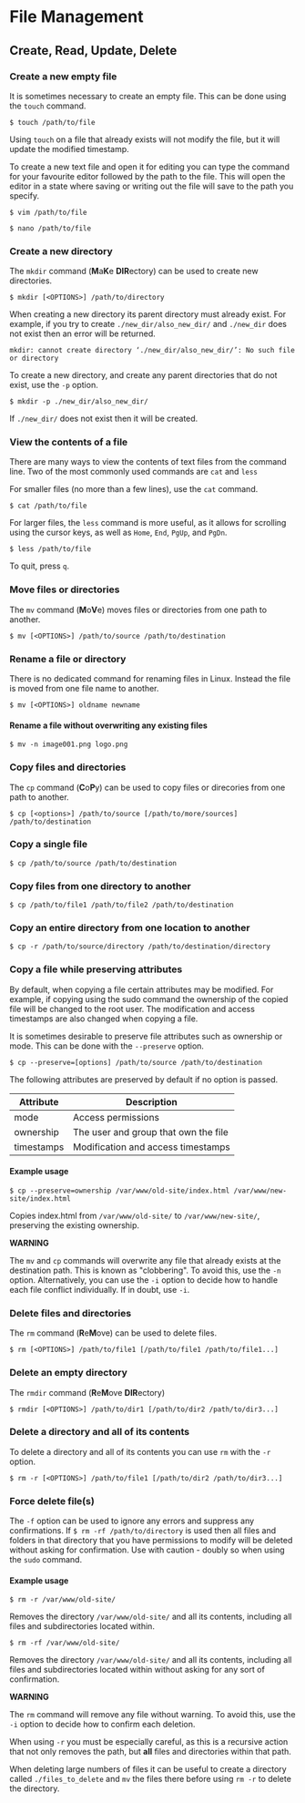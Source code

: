 # File Management

## Create, Read, Update, Delete

### Create a new empty file

It is sometimes necessary to create an empty file. This can be done using the `touch` command.

```$ touch /path/to/file```

Using ```touch``` on a file that already exists will not modify the file, but it will update the modified timestamp.

To create a new text file and open it for editing you can type the command for your favourite editor followed by the path to the file. This will open the editor in a state where saving or writing out the file will save to the path you specify.

```$ vim /path/to/file```

```$ nano /path/to/file```

### Create a new directory

The `mkdir` command (**M**a**K**e **DIR**ectory) can be used to create new directories.

```$ mkdir [<OPTIONS>] /path/to/directory```

When creating a new directory its parent directory must already exist. For example, if you try to create `./new_dir/also_new_dir/` and `./new_dir` does not exist then an error will be returned.

```mkdir: cannot create directory ‘./new_dir/also_new_dir/’: No such file or directory```

To create a new directory, and create any parent directories that do not exist, use the `-p` option.

```$ mkdir -p ./new_dir/also_new_dir/```

If `./new_dir/` does not exist then it will be created.

### View the contents of a file

There are many ways to view the contents of text files from the command line. Two of the most commonly used commands are `cat` and `less`

For smaller files (no more than a few lines), use the `cat` command.

```$ cat /path/to/file```

For larger files, the `less` command is more useful, as it allows for scrolling using the cursor keys, as well as `Home`, `End`, `PgUp`, and `PgDn`.

```$ less /path/to/file```

To quit, press `q`.

### Move files or directories

The `mv` command (**M**o**V**e) moves files or directories from one path to another.

```$ mv [<OPTIONS>] /path/to/source /path/to/destination```


### Rename a file or directory

There is no dedicated command for renaming files in Linux. Instead the file is moved from one file name to another.

`$ mv [<OPTIONS>] oldname newname`

#### Rename a file without overwriting any existing files

`$ mv -n image001.png logo.png`

### Copy files and directories

The `cp` command (**C**o**P**y) can be used to copy files or direcories from one path to another.

`$ cp [<options>] /path/to/source [/path/to/more/sources] /path/to/destination`

### Copy a single file

`$ cp /path/to/source /path/to/destination`

### Copy files from one directory to another

`$ cp /path/to/file1 /path/to/file2 /path/to/destination`

### Copy an entire directory from one location to another

`$ cp -r /path/to/source/directory /path/to/destination/directory`

### Copy a file while preserving attributes

By default, when copying a file certain attributes may be modified. For example, if copying using the sudo command the ownership of the copied file will be changed to the root user. The modification and access timestamps are also changed when copying a file.

 It is sometimes desirable to preserve file attributes such as ownership or mode. This can be done with the `--preserve` option.

`$ cp --preserve=[options] /path/to/source /path/to/destination`

The following attributes are preserved by default if no option is passed.

| Attribute | Description |
|--|--|
| mode | Access permissions |
| ownership | The user and group that own the file |
| timestamps | Modification and access timestamps |

#### Example usage

`$ cp --preserve=ownership /var/www/old-site/index.html /var/www/new-site/index.html`

Copies index.html from `/var/www/old-site/` to `/var/www/new-site/`, preserving the existing ownership.

**WARNING**

The `mv` and `cp` commands will overwrite any file that already exists at the destination path. This is known as "clobbering". To avoid this, use the `-n` option. Alternatively, you can use the `-i` option to decide how to handle each file conflict individually. If in doubt, use `-i`.

### Delete files and directories

The `rm` command (**R**e**M**ove) can be used to delete files.

`$ rm [<OPTIONS>] /path/to/file1 [/path/to/file1 /path/to/file1...]`

### Delete an empty directory

The `rmdir` command (**R**e**M**ove **DIR**ectory)

`$ rmdir [<OPTIONS>] /path/to/dir1 [/path/to/dir2 /path/to/dir3...]`

### Delete a directory and all of its contents

To delete a directory and all of its contents you can use `rm` with the `-r` option. 

`$ rm -r [<OPTIONS>] /path/to/file1 [/path/to/dir2 /path/to/dir3...]`

### Force delete file(s)

The `-f` option can be used to ignore any errors and suppress any confirmations. If `$ rm -rf /path/to/directory` is used then all files and folders in that directory that you have permissions to modify will be deleted without asking for confirmation. Use with caution - doubly so when using the `sudo` command.

#### Example usage

`$ rm -r /var/www/old-site/`

Removes the directory `/var/www/old-site/` and all its contents, including all files and subdirectories located within.

`$ rm -rf /var/www/old-site/`

Removes the directory `/var/www/old-site/` and all its contents, including all files and subdirectories located within without asking for any sort of confirmation.

**WARNING**

The `rm` command will remove any file without warning. To avoid this, use the `-i` option to decide how to confirm each deletion.

When using `-r` you must be especially careful, as this is a recursive action that not only removes the path, but **all** files and directories within that path.

When deleting large numbers of files it can be useful to create a directory called `./files_to_delete` and `mv` the files there before using `rm -r` to delete the directory.